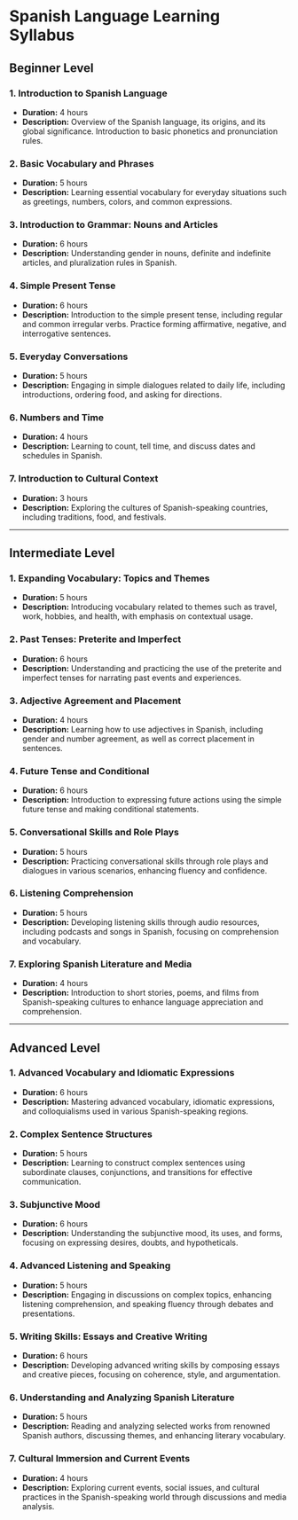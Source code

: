 # Spanish Language Learning Syllabus

## Beginner Level

### 1. Introduction to Spanish Language
- **Duration:** 4 hours
- **Description:** Overview of the Spanish language, its origins, and its global significance. Introduction to basic phonetics and pronunciation rules.

### 2. Basic Vocabulary and Phrases
- **Duration:** 5 hours
- **Description:** Learning essential vocabulary for everyday situations such as greetings, numbers, colors, and common expressions.

### 3. Introduction to Grammar: Nouns and Articles
- **Duration:** 6 hours
- **Description:** Understanding gender in nouns, definite and indefinite articles, and pluralization rules in Spanish.

### 4. Simple Present Tense
- **Duration:** 6 hours
- **Description:** Introduction to the simple present tense, including regular and common irregular verbs. Practice forming affirmative, negative, and interrogative sentences.

### 5. Everyday Conversations
- **Duration:** 5 hours
- **Description:** Engaging in simple dialogues related to daily life, including introductions, ordering food, and asking for directions.

### 6. Numbers and Time
- **Duration:** 4 hours
- **Description:** Learning to count, tell time, and discuss dates and schedules in Spanish.

### 7. Introduction to Cultural Context
- **Duration:** 3 hours
- **Description:** Exploring the cultures of Spanish-speaking countries, including traditions, food, and festivals.

---

## Intermediate Level

### 1. Expanding Vocabulary: Topics and Themes
- **Duration:** 5 hours
- **Description:** Introducing vocabulary related to themes such as travel, work, hobbies, and health, with emphasis on contextual usage.

### 2. Past Tenses: Preterite and Imperfect
- **Duration:** 6 hours
- **Description:** Understanding and practicing the use of the preterite and imperfect tenses for narrating past events and experiences.

### 3. Adjective Agreement and Placement
- **Duration:** 4 hours
- **Description:** Learning how to use adjectives in Spanish, including gender and number agreement, as well as correct placement in sentences.

### 4. Future Tense and Conditional
- **Duration:** 6 hours
- **Description:** Introduction to expressing future actions using the simple future tense and making conditional statements.

### 5. Conversational Skills and Role Plays
- **Duration:** 5 hours
- **Description:** Practicing conversational skills through role plays and dialogues in various scenarios, enhancing fluency and confidence.

### 6. Listening Comprehension
- **Duration:** 5 hours
- **Description:** Developing listening skills through audio resources, including podcasts and songs in Spanish, focusing on comprehension and vocabulary.

### 7. Exploring Spanish Literature and Media
- **Duration:** 4 hours
- **Description:** Introduction to short stories, poems, and films from Spanish-speaking cultures to enhance language appreciation and comprehension.

---

## Advanced Level

### 1. Advanced Vocabulary and Idiomatic Expressions
- **Duration:** 6 hours
- **Description:** Mastering advanced vocabulary, idiomatic expressions, and colloquialisms used in various Spanish-speaking regions.

### 2. Complex Sentence Structures
- **Duration:** 5 hours
- **Description:** Learning to construct complex sentences using subordinate clauses, conjunctions, and transitions for effective communication.

### 3. Subjunctive Mood
- **Duration:** 6 hours
- **Description:** Understanding the subjunctive mood, its uses, and forms, focusing on expressing desires, doubts, and hypotheticals.

### 4. Advanced Listening and Speaking
- **Duration:** 5 hours
- **Description:** Engaging in discussions on complex topics, enhancing listening comprehension, and speaking fluency through debates and presentations.

### 5. Writing Skills: Essays and Creative Writing
- **Duration:** 6 hours
- **Description:** Developing advanced writing skills by composing essays and creative pieces, focusing on coherence, style, and argumentation.

### 6. Understanding and Analyzing Spanish Literature
- **Duration:** 5 hours
- **Description:** Reading and analyzing selected works from renowned Spanish authors, discussing themes, and enhancing literary vocabulary.

### 7. Cultural Immersion and Current Events
- **Duration:** 4 hours
- **Description:** Exploring current events, social issues, and cultural practices in the Spanish-speaking world through discussions and media analysis.